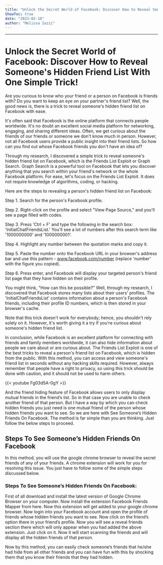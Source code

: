 ```yaml
---
title: "Unlock the Secret World of Facebook: Discover How to Reveal Someone's Hidden Friend List With One Simple Trick!"
ShowToc: true 
date: "2023-02-18"
author: "Melissa Iozzi"
---
```

*****
# Unlock the Secret World of Facebook: Discover How to Reveal Someone's Hidden Friend List With One Simple Trick!

Are you curious to know who your friend or a person on Facebook is friends with? Do you want to keep an eye on your partner's friend list? Well, the good news is, there is a trick to reveal someone's hidden friend list on Facebook with ease. 

It's often said that Facebook is the online platform that connects people worldwide. It's no doubt an excellent social media platform for networking, engaging, and sharing different ideas. Often, we get curious about the friends of our friends or someone we don't know much in person. However, not all Facebook users provide a public insight into their friend lists. So how can you find out whose Facebook friends you don't have an idea of? 

Through my research, I discovered a simple trick to reveal someone's hidden friend list on Facebook, which is the Friends List Exploit or Graph Search. Graph Search is a powerful tool on Facebook that lets you discover anything that you search within your friend's network or the whole Facebook platform. For ease, let's focus on the Friends List Exploit. It does not require knowledge of algorithms, coding, or hacking. 

Here are the steps to revealing a person's hidden friend list on Facebook: 

Step 1. Search for the person's Facebook profile. 

Step 2. Right-click on the profile and select "View Page Source," and you'll see a page filled with codes. 

Step 3. Press 'Ctrl + F' and type the following in the search box: 'InitialChatFriendsList.' You'll see a lot of numbers after this search term like '1000000000' and '1000000001'. 

Step 4. Highlight any number between the quotation marks and copy it. 

Step 5. Paste the number onto the Facebook URL in your browser's address bar and use this pattern - www.facebook.com/number (replace 'number' with the figure you copied). 

Step 6. Press enter, and Facebook will display your targeted person's friend list page that they have hidden on their profile. 

You might think, "How can this be possible?" Well, through my research, I discovered that Facebook stores many lists about their users' profiles. The 'InitialChatFriendsList' contains information about a person's Facebook friends, including their profile ID numbers, which is then stored in your browser's cache. 

Note that this trick doesn't work for everybody; hence, you shouldn't rely solely on it. However, it's worth giving it a try if you're curious about someone's hidden friend list. 

In conclusion, while Facebook is an excellent platform for connecting with friends and family members worldwide, it can also hide information about people we care about or are curious about. The Friends List Exploit is one of the best tricks to reveal a person's friend list on Facebook, which is hidden from the public. With this method, you can access and view someone's friend list in seconds without any hacking skills required. However, always remember that people have a right to privacy, so using this trick should be done with caution, and it should not be used to harm others.

{{< youtube Fg03d5A-0gY >}} 



And the friend hiding feature of Facebook allows users to only display mutual friends in the friend’s list. So in that case you are unable to check another friend of that person. But I have a way by which you can check hidden friends you just need is one mutual friend of the person whose hidden friends you want to see. So we are here with See Someone’s Hidden Friends On Facebook. The method is far simple than you are thinking. Just follow the below steps to proceed.

 
## Steps To See Someone’s Hidden Friends On Facebook


In this method, you will use the google chrome browser to reveal the secret friends of any of your friends. A chrome extension will work for you for resolving this issue. You just have to follow some of the simple steps discussed below.

 
### Steps To See Someone’s Hidden Friends On Facebook:
 

First of all download and install the latest version of Google Chrome Browser on your computer.
Now install the extension Facebook Friends Mapper from here.
Now this extension will get added to your google chrome browser.
Now login into your Facebook account and open the profile of friends whose hidden friends you want to see.
Now click on the friend’s option there in your friend’s profile.
Now you will see a reveal friends section there which will only appear when you had added the above extension. Just click on it.
Now it will start scanning the friends and will display all the hidden friends of that person.



Now by this method, you can easily check someone’s friends that he/she had hide from all other friends and you can have fun with this by shocking them that you know their friends that they had hidden.





